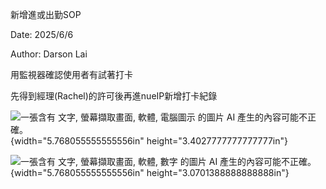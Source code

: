 新增進或出勤SOP

Date: 2025/6/6

Author: Darson Lai

用監視器確認使用者有試著打卡

先得到經理(Rachel)的許可後再進nueIP新增打卡紀錄

![一張含有 文字, 螢幕擷取畫面, 軟體, 電腦圖示 的圖片 AI
產生的內容可能不正確。](media/media/image1.png){width="5.768055555555556in"
height="3.4027777777777777in"}

![一張含有 文字, 螢幕擷取畫面, 軟體, 數字 的圖片 AI
產生的內容可能不正確。](media/media/image2.png){width="5.768055555555556in"
height="3.0701388888888888in"}
